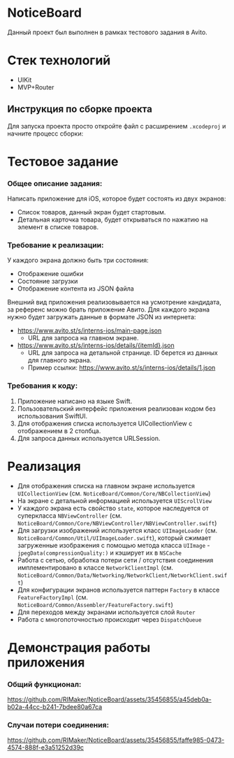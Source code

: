 # NoticeBoard
Данный проект был выполнен в рамках тестового задания в Avito.

# Стек технологий
* UIKit
* MVP+Router

## Инструкция по сборке проекта
Для запуска проекта просто откройте файл с расширением `.xcodeproj` и начните процесс сборки:

# Тестовое задание

### Общее описание задания:
Написать приложение для iOS, которое будет состоять из двух экранов: 
- Список товаров, данный экран будет стартовым.
- Детальная карточка товара, будет открываться по нажатию на элемент в списке товаров.

### Требование к реализации:
У каждого экрана должно быть три состояния: 
- Отображение ошибки
- Состояние загрузки
- Отображение контента из JSON файла

Внешний вид приложения реализовывается на усмотрение кандидата, за референс можно брать приложение Авито.
Для каждого экрана нужно будет загружать данные в формате JSON из интернета: 
- https://www.avito.st/s/interns-ios/main-page.json
    - URL для запроса на главном экране.
- https://www.avito.st/s/interns-ios/details/{itemId}.json
    - URL для запроса на детальной странице. ID берется из данных для главного экрана. 
    - Пример ссылки: https://www.avito.st/s/interns-ios/details/1.json

### Требования к коду:
1. Приложение написано на языке Swift. 
2. Пользовательский интерфейс приложения реализован кодом без использования SwiftUI.
3. Для отображения списка используется UICollectionView с отображением в 2 столбца.
4. Для запроса данных используется URLSession.

# Реализация
- Для отображения списка на главном экране используется `UICollectionView` (см. `NoticeBoard/Common/Core/NBCollectionView`)
- На экране с детальной информацией используется `UIScrollView`
- У каждого экрана есть свойство `state`, которое наследуется от суперкласса `NBViewController` (см. `NoticeBoard/Common/Core/NBViewController/NBViewController.swift`)
- Для загрузки изображений используется класс `UIImageLoader` (см. `NoticeBoard/Common/Util/UIImageLoader.swift`), который сжимает загруженные изображения с помощью метода класса `UIImage` - `jpegData(compressionQuality:)` и кэширует их в `NSCache`
- Работа с сетью, обработка потери сети / отсутствия соединения имплементировано в классе `NetworkClientImpl` (см. `NoticeBoard/Common/Data/Networking/NetworkClient/NetworkClient.swift`)
- Для конфигурации экранов используется паттерн `Factory` в классе `FeatureFactoryImpl` (см. `NoticeBoard/Common/Assembler/FeatureFactory.swift`)
- Для переходов между экранами используется слой `Router`
- Работа с многопоточностью происходит через `DispatchQueue`

# Демонстрация работы приложения

### Общий функционал:
https://github.com/RIMaker/NoticeBoard/assets/35456855/a45deb0a-b02a-44cc-b241-7bdee80a67ca

### Случаи потери соединения:
https://github.com/RIMaker/NoticeBoard/assets/35456855/faffe985-0473-4574-888f-e3a51252d39c
